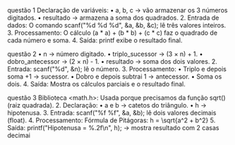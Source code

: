 questão 1
Declaração de variáveis:
	•	a, b, c → vão armazenar os 3 números digitados.
	•	resultado → armazena a soma dos quadrados.
	2.	Entrada de dados:
O comando scanf("%d %d %d", &a, &b, &c); lê três valores inteiros.
	3.	Processamento:
O cálculo (a * a) + (b * b) + (c * c) faz o quadrado de cada número e soma.
	4.	Saída:
printf exibe o resultado final.

questão 2
	•	n → número digitado.
	•	triplo_sucessor → (3 × n) + 1.
	•	dobro_antecessor → (2 × n) - 1.
	•	resultado → soma dos dois valores.
	2.	Entrada:
scanf("%d", &n); lê o número.
	3.	Processamento:
	•	Triplo e depois soma +1 → sucessor.
	•	Dobro e depois subtrai 1 → antecessor.
	•	Soma os dois.
	4.	Saída:
 Mostra os cálculos parciais e o resultado final.

 questão 3
 	Biblioteca <math.h>:
Usada porque precisamos da função sqrt() (raiz quadrada).
	2.	Declaração:
	•	a e b → catetos do triângulo.
	•	h → hipotenusa.
	3.	Entrada:
scanf("%f %f", &a, &b); lê dois valores decimais (float).
	4.	Processamento:
Fórmula de Pitágoras:
h = \sqrt{a^2 + b^2}
	5.	Saída:
printf("Hipotenusa = %.2f\n", h); → mostra resultado com 2 casas decimai
